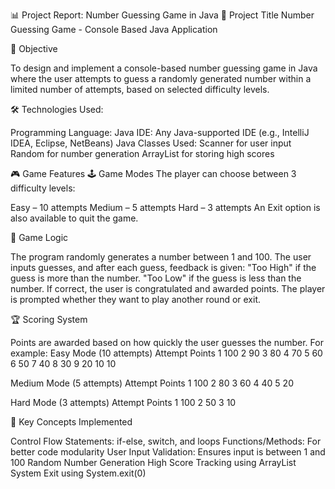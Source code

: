 📊 Project Report: Number Guessing Game in Java
🧾 Project Title
Number Guessing Game - Console Based Java Application

🎯 Objective

To design and implement a console-based number guessing game in Java where the user attempts to guess a randomly generated number within a limited number of attempts, based on selected difficulty levels.

🛠️ Technologies Used:

Programming Language: Java
IDE: Any Java-supported IDE (e.g., IntelliJ IDEA, Eclipse, NetBeans)
Java Classes Used:
Scanner for user input
Random for number generation
ArrayList for storing high scores

🎮 Game Features
🕹️ Game Modes
The player can choose between 3 difficulty levels:

Easy – 10 attempts
Medium – 5 attempts
Hard – 3 attempts
An Exit option is also available to quit the game.

🔢 Game Logic

The program randomly generates a number between 1 and 100.
The user inputs guesses, and after each guess, feedback is given:
"Too High" if the guess is more than the number.
"Too Low" if the guess is less than the number.
If correct, the user is congratulated and awarded points.
The player is prompted whether they want to play another round or exit.

🏆 Scoring System

Points are awarded based on how quickly the user guesses the number. For example:
Easy Mode (10 attempts)
Attempt	Points
1	100
2	90
3	80
4 70
5 60
6 50
7 40
8 30
9 20
10	10

Medium Mode (5 attempts)
Attempt	Points
1	100
2	80
3	60
4	40
5	20

Hard Mode (3 attempts)
Attempt	Points
1	100
2	50
3	10

🧠 Key Concepts Implemented

Control Flow Statements: if-else, switch, and loops
Functions/Methods: For better code modularity
User Input Validation: Ensures input is between 1 and 100
Random Number Generation
High Score Tracking using ArrayList<Integer>
System Exit using System.exit(0)
